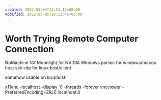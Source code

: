 ```yaml
---
created: 2022-03-04T23:13:13+08:00
modified: 2022-03-05T18:11:46+08:00
---
```


# Worth Trying Remote Computer Connection

NoMachine NX
Moonlight for NVIDIA Windows
parsec for windows/macos host
ssh-rdp for linux host/client

somehow usable on localhost:

x11vnc -localhost -display :0 -threads -forever
vncviewer -PreferredEncoding=ZRLE localhoat:0
